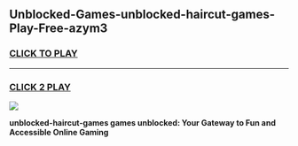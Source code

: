 
## Unblocked-Games-unblocked-haircut-games-Play-Free-azym3
<h3>
<a href="https://premium76.site?title=unblocked-haircut-games&ref=21A">CLICK TO PLAY</a></h3>
<hr>

<h3>
<a href="https://premium76.site?title=unblocked-haircut-games&ref=21A">CLICK 2 PLAY</a>
  
</h3>

<a href="https://premium76.site?title=unblocked-haircut-games&ref=21A"><img src="https://clearcache.store/games.png"></a>


**unblocked-haircut-games games unblocked: Your Gateway to Fun and Accessible Online Gaming**
